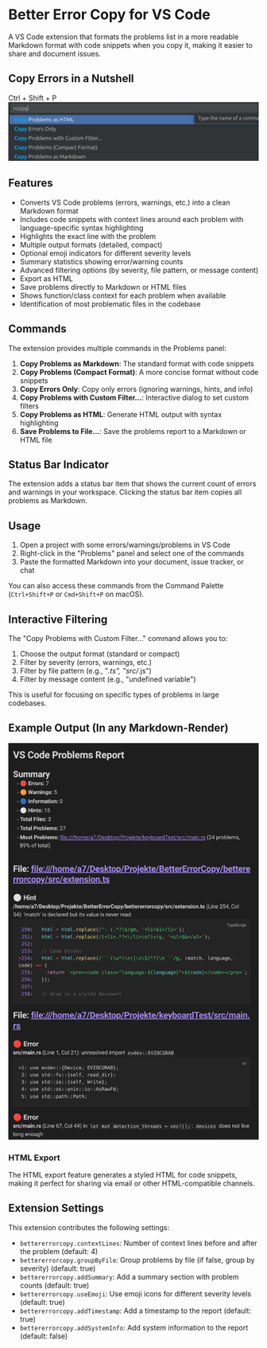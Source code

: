 # Better Error Copy for VS Code

A VS Code extension that formats the problems list in a more readable Markdown format with code snippets when you copy it, making it easier to share and document issues.

## Copy Errors in a Nutshell
Ctrl + Shift + P
![](https://github.com/spinalcord/Better-Error-Copy/blob/master/images/exampl2.png?raw=true)

## Features

- Converts VS Code problems (errors, warnings, etc.) into a clean Markdown format
- Includes code snippets with context lines around each problem with language-specific syntax highlighting
- Highlights the exact line with the problem
- Multiple output formats (detailed, compact)
- Optional emoji indicators for different severity levels
- Summary statistics showing error/warning counts
- Advanced filtering options (by severity, file pattern, or message content)
- Export as HTML
- Save problems directly to Markdown or HTML files
- Shows function/class context for each problem when available
- Identification of most problematic files in the codebase

## Commands

The extension provides multiple commands in the Problems panel:

1. **Copy Problems as Markdown**: The standard format with code snippets
2. **Copy Problems (Compact Format)**: A more concise format without code snippets
3. **Copy Errors Only**: Copy only errors (ignoring warnings, hints, and info)
4. **Copy Problems with Custom Filter...**: Interactive dialog to set custom filters
5. **Copy Problems as HTML**: Generate HTML output with syntax highlighting
6. **Save Problems to File...**: Save the problems report to a Markdown or HTML file

## Status Bar Indicator

The extension adds a status bar item that shows the current count of errors and warnings in your workspace. Clicking the status bar item copies all problems as Markdown.

## Usage

1. Open a project with some errors/warnings/problems in VS Code
2. Right-click in the "Problems" panel and select one of the commands
3. Paste the formatted Markdown into your document, issue tracker, or chat

You can also access these commands from the Command Palette (`Ctrl+Shift+P` or `Cmd+Shift+P` on macOS).

## Interactive Filtering

The "Copy Problems with Custom Filter..." command allows you to:

1. Choose the output format (standard or compact)
2. Filter by severity (errors, warnings, etc.)
3. Filter by file pattern (e.g., "*.ts", "src/*.js")
4. Filter by message content (e.g., "undefined variable")

This is useful for focusing on specific types of problems in large codebases.

## Example Output (In any Markdown-Render)

![](https://github.com/spinalcord/Better-Error-Copy/blob/master/images/example.png?raw=true)

### HTML Export

The HTML export feature generates a styled HTML for code snippets, making it perfect for sharing via email or other HTML-compatible channels.

## Extension Settings

This extension contributes the following settings:

* `bettererrorcopy.contextLines`: Number of context lines before and after the problem (default: 4)
* `bettererrorcopy.groupByFile`: Group problems by file (if false, group by severity) (default: true)
* `bettererrorcopy.addSummary`: Add a summary section with problem counts (default: true)
* `bettererrorcopy.useEmoji`: Use emoji icons for different severity levels (default: true)
* `bettererrorcopy.addTimestamp`: Add a timestamp to the report (default: true)
* `bettererrorcopy.addSystemInfo`: Add system information to the report (default: false)
